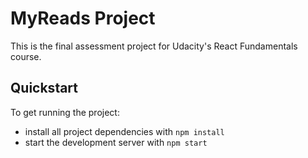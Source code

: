 # MyReads Project
This is the final assessment project for Udacity's React Fundamentals course.

## Quickstart

To get running the project:

* install all project dependencies with `npm install`
* start the development server with `npm start`
